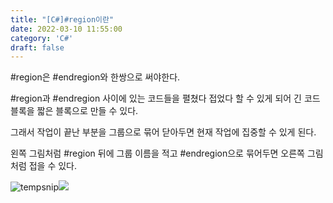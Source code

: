 ```yaml
---
title: "[C#]#region이란"
date: 2022-03-10 11:55:00
category: 'C#'
draft: false
---
```


#region은 #endregion와 한쌍으로 써야한다.

#region과 #endregion 사이에 있는 코드들을 펼쳤다 접었다 할 수 있게 되어 긴 코드 블록을 짧은 블록으로 만들 수 있다.

그래서 작업이 끝난 부분을 그룹으로 묶어 닫아두면 현재 작업에 집중할 수 있게 된다.



왼쪽 그림처럼 #region 뒤에 그룹 이름을 적고 #endregion으로 묶어두면 오른쪽 그림처럼 접을 수 있다.

![tempsnip](C:\Users\borad\Desktop\img\tempsnip.png)![](C:\Users\borad\Desktop\img\tempsnip2.png)
